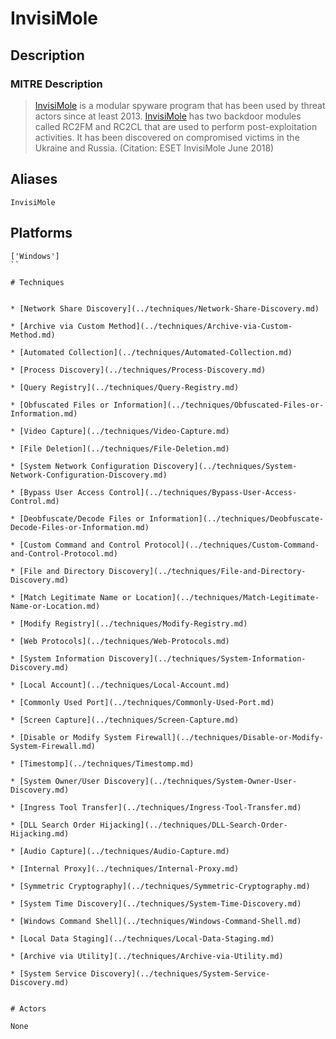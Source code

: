 
# InvisiMole

## Description

### MITRE Description

> [InvisiMole](https://attack.mitre.org/software/S0260) is a modular spyware program that has been used by threat actors since at least 2013. [InvisiMole](https://attack.mitre.org/software/S0260) has two backdoor modules called RC2FM and RC2CL that are used to perform post-exploitation activities. It has been discovered on compromised victims in the Ukraine and Russia. (Citation: ESET InvisiMole June 2018)

## Aliases

```
InvisiMole
```

## Platforms

```
['Windows']
``

# Techniques


* [Network Share Discovery](../techniques/Network-Share-Discovery.md)

* [Archive via Custom Method](../techniques/Archive-via-Custom-Method.md)
    
* [Automated Collection](../techniques/Automated-Collection.md)
    
* [Process Discovery](../techniques/Process-Discovery.md)
    
* [Query Registry](../techniques/Query-Registry.md)
    
* [Obfuscated Files or Information](../techniques/Obfuscated-Files-or-Information.md)
    
* [Video Capture](../techniques/Video-Capture.md)
    
* [File Deletion](../techniques/File-Deletion.md)
    
* [System Network Configuration Discovery](../techniques/System-Network-Configuration-Discovery.md)
    
* [Bypass User Access Control](../techniques/Bypass-User-Access-Control.md)
    
* [Deobfuscate/Decode Files or Information](../techniques/Deobfuscate-Decode-Files-or-Information.md)
    
* [Custom Command and Control Protocol](../techniques/Custom-Command-and-Control-Protocol.md)
    
* [File and Directory Discovery](../techniques/File-and-Directory-Discovery.md)
    
* [Match Legitimate Name or Location](../techniques/Match-Legitimate-Name-or-Location.md)
    
* [Modify Registry](../techniques/Modify-Registry.md)
    
* [Web Protocols](../techniques/Web-Protocols.md)
    
* [System Information Discovery](../techniques/System-Information-Discovery.md)
    
* [Local Account](../techniques/Local-Account.md)
    
* [Commonly Used Port](../techniques/Commonly-Used-Port.md)
    
* [Screen Capture](../techniques/Screen-Capture.md)
    
* [Disable or Modify System Firewall](../techniques/Disable-or-Modify-System-Firewall.md)
    
* [Timestomp](../techniques/Timestomp.md)
    
* [System Owner/User Discovery](../techniques/System-Owner-User-Discovery.md)
    
* [Ingress Tool Transfer](../techniques/Ingress-Tool-Transfer.md)
    
* [DLL Search Order Hijacking](../techniques/DLL-Search-Order-Hijacking.md)
    
* [Audio Capture](../techniques/Audio-Capture.md)
    
* [Internal Proxy](../techniques/Internal-Proxy.md)
    
* [Symmetric Cryptography](../techniques/Symmetric-Cryptography.md)
    
* [System Time Discovery](../techniques/System-Time-Discovery.md)
    
* [Windows Command Shell](../techniques/Windows-Command-Shell.md)
    
* [Local Data Staging](../techniques/Local-Data-Staging.md)
    
* [Archive via Utility](../techniques/Archive-via-Utility.md)
    
* [System Service Discovery](../techniques/System-Service-Discovery.md)
    

# Actors

None
